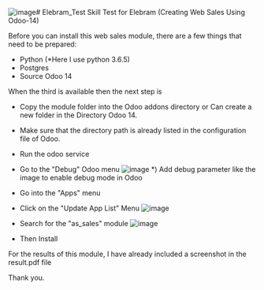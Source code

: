 ![image](https://github.com/user-attachments/assets/2d2aee31-240e-4a7d-8386-7e5351ec4578)# Elebram_Test
Skill Test for Elebram (Creating Web Sales Using Odoo-14)

Before you can install this web sales module, there are a few things that need to be prepared: 
- Python (*Here I use python 3.6.5)
- Postgres
- Source Odoo 14

When the third is available then the next step is
- Copy the module folder into the Odoo addons directory or Can create a new folder in the Directory Odoo 14.
- Make sure that the directory path is already listed in the configuration file of Odoo.
- Run the odoo service
- Go to the "Debug" Odoo menu
  ![image](https://github.com/user-attachments/assets/083dd74b-12aa-4638-af4b-7556949a7b87)
  *) Add debug parameter like the image to enable debug mode in Odoo
- Go into the "Apps" menu
- Click on the "Update App List" Menu
  ![image](https://github.com/user-attachments/assets/3ade82b4-a6a8-4a3f-8afc-835f5596d6fa)

- Search for the "as_sales" module
  ![image](https://github.com/user-attachments/assets/98278f50-7ba1-492b-b481-6c0849134317)

- Then Install

For the results of this module, I have already included a screenshot in the result.pdf file

Thank you.
